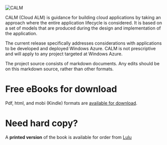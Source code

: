 ![CALM](https://raw.github.com/projectcalm/Azure-EN/master/Images/Frontcover-med.png)

CALM (Cloud ALM) is guidance for building cloud applications by taking an approach where the entire application lifecycle is considered. It is based on a set of models that are produced during the design and implementation of the application. 

The current release specifically addresses considerations with applications to be developed and deployed Windows Azure. CALM is not prescriptive and will apply to any project targeted at Windows Azure.

The project source consists of markdown documents. Any edits should be on this markdown source, rather than other formats.

# Free eBooks for download
Pdf, html, and mobi (Kindle) formats are [available for download](http://sdrv.ms/13dTtm6).

# Need hard copy?
A **printed version** of the book is available for order from [Lulu](http://www.lulu.com/shop/simon-munro/calm-cloud-application-lifecycle-management-with-windows-azure/paperback/product-20545617.html)